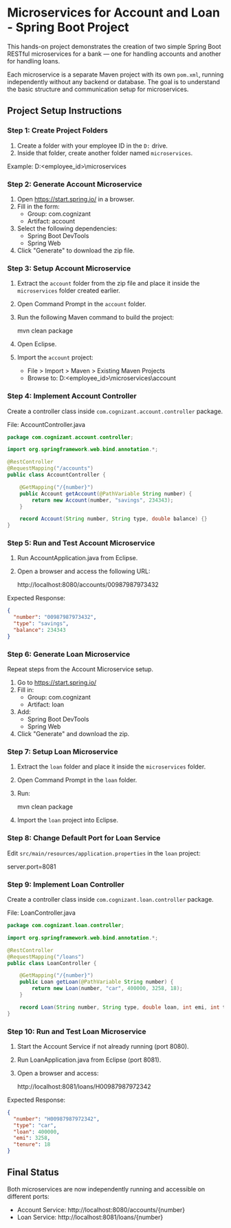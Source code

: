 # Microservices for Account and Loan - Spring Boot Project

This hands-on project demonstrates the creation of two simple Spring Boot RESTful microservices for a bank — one for handling accounts and another for handling loans.

Each microservice is a separate Maven project with its own `pom.xml`, running independently without any backend or database. The goal is to understand the basic structure and communication setup for microservices.

## Project Setup Instructions

### Step 1: Create Project Folders

1. Create a folder with your employee ID in the `D:` drive.
2. Inside that folder, create another folder named `microservices`.

Example:
D:\<employee_id>\microservices

### Step 2: Generate Account Microservice

1. Open https://start.spring.io/ in a browser.
2. Fill in the form:
   - Group: com.cognizant
   - Artifact: account
3. Select the following dependencies:
   - Spring Boot DevTools
   - Spring Web
4. Click "Generate" to download the zip file.

### Step 3: Setup Account Microservice

1. Extract the `account` folder from the zip file and place it inside the `microservices` folder created earlier.
2. Open Command Prompt in the `account` folder.
3. Run the following Maven command to build the project:

   mvn clean package

4. Open Eclipse.
5. Import the `account` project:
   - File > Import > Maven > Existing Maven Projects
   - Browse to: D:\<employee_id>\microservices\account

### Step 4: Implement Account Controller

Create a controller class inside `com.cognizant.account.controller` package.

File: AccountController.java

```java
package com.cognizant.account.controller;

import org.springframework.web.bind.annotation.*;

@RestController
@RequestMapping("/accounts")
public class AccountController {

    @GetMapping("/{number}")
    public Account getAccount(@PathVariable String number) {
        return new Account(number, "savings", 234343);
    }

    record Account(String number, String type, double balance) {}
}
```

### Step 5: Run and Test Account Microservice

1. Run AccountApplication.java from Eclipse.
2. Open a browser and access the following URL:

   http://localhost:8080/accounts/00987987973432

Expected Response:
```json
{
  "number": "00987987973432",
  "type": "savings",
  "balance": 234343
}
```

### Step 6: Generate Loan Microservice

Repeat steps from the Account Microservice setup.

1. Go to https://start.spring.io/
2. Fill in:
   - Group: com.cognizant
   - Artifact: loan
3. Add:
   - Spring Boot DevTools
   - Spring Web
4. Click "Generate" and download the zip.

### Step 7: Setup Loan Microservice

1. Extract the `loan` folder and place it inside the `microservices` folder.
2. Open Command Prompt in the `loan` folder.
3. Run:

   mvn clean package

4. Import the `loan` project into Eclipse.

### Step 8: Change Default Port for Loan Service

Edit `src/main/resources/application.properties` in the `loan` project:

   server.port=8081

### Step 9: Implement Loan Controller

Create a controller class inside `com.cognizant.loan.controller` package.

File: LoanController.java

```java
package com.cognizant.loan.controller;

import org.springframework.web.bind.annotation.*;

@RestController
@RequestMapping("/loans")
public class LoanController {

    @GetMapping("/{number}")
    public Loan getLoan(@PathVariable String number) {
        return new Loan(number, "car", 400000, 3258, 18);
    }

    record Loan(String number, String type, double loan, int emi, int tenure) {}
}
```

### Step 10: Run and Test Loan Microservice

1. Start the Account Service if not already running (port 8080).
2. Run LoanApplication.java from Eclipse (port 8081).
3. Open a browser and access:

   http://localhost:8081/loans/H00987987972342

Expected Response:
```json
{
  "number": "H00987987972342",
  "type": "car",
  "loan": 400000,
  "emi": 3258,
  "tenure": 18
}
```

## Final Status

Both microservices are now independently running and accessible on different ports:

- Account Service: http://localhost:8080/accounts/{number}
- Loan Service: http://localhost:8081/loans/{number}
